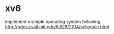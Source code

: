 # xv6
implement a simple operating system following http://pdos.csail.mit.edu/6.828/2014/schedule.html
